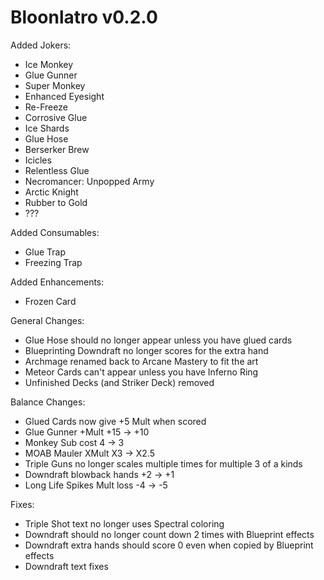 # Bloonlatro v0.2.0

Added Jokers:
- Ice Monkey
- Glue Gunner
- Super Monkey
- Enhanced Eyesight
- Re-Freeze
- Corrosive Glue
- Ice Shards
- Glue Hose
- Berserker Brew
- Icicles
- Relentless Glue
- Necromancer: Unpopped Army
- Arctic Knight
- Rubber to Gold
- ???

Added Consumables:
- Glue Trap
- Freezing Trap

Added Enhancements:
- Frozen Card

General Changes:
- Glue Hose should no longer appear unless you have glued cards
- Blueprinting Downdraft no longer scores for the extra hand
- Archmage renamed back to Arcane Mastery to fit the art
- Meteor Cards can't appear unless you have Inferno Ring
- Unfinished Decks (and Striker Deck) removed

Balance Changes:
- Glued Cards now give +5 Mult when scored
- Glue Gunner +Mult +15 -> +10
- Monkey Sub cost 4 -> 3
- MOAB Mauler XMult X3 -> X2.5
- Triple Guns no longer scales multiple times for multiple 3 of a kinds
- Downdraft blowback hands +2 -> +1
- Long Life Spikes Mult loss -4 -> -5

Fixes:
- Triple Shot text no longer uses Spectral coloring
- Downdraft should no longer count down 2 times with Blueprint effects
- Downdraft extra hands should score 0 even when copied by Blueprint effects
- Downdraft text fixes
